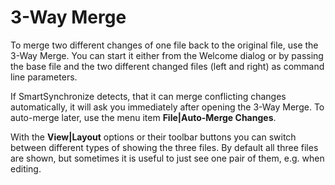 # 3-Way Merge

To merge two different changes of one file back to the original file, use the 3-Way Merge.
You can start it either from the Welcome dialog or by passing the base file and the two different changed files (left and right) as command line parameters.

If SmartSynchronize detects, that it can merge conflicting changes automatically, it will ask you immediately after opening the 3-Way Merge.
To auto-merge later, use the menu item **File\|Auto-Merge Changes**.

With the **View\|Layout** options or their toolbar buttons you can switch between different types of showing the three files.
By default all three files are shown, but sometimes it is useful to just see one pair of them, e.g. when editing.

